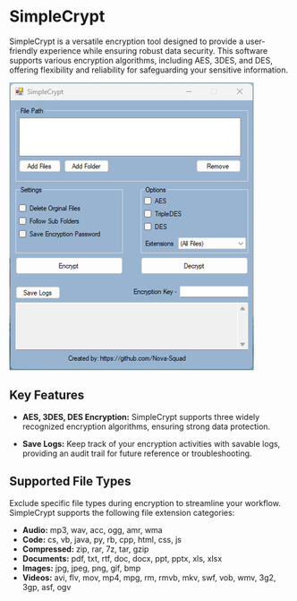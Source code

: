 # SimpleCrypt

SimpleCrypt is a versatile encryption tool designed to provide a user-friendly experience while ensuring robust data security. This software supports various encryption algorithms, including AES, 3DES, and DES, offering flexibility and reliability for safeguarding your sensitive information.

![SimpleCrypt](example.png)

## Key Features

- **AES, 3DES, DES Encryption:** SimpleCrypt supports three widely recognized encryption algorithms, ensuring strong data protection.

- **Save Logs:** Keep track of your encryption activities with savable logs, providing an audit trail for future reference or troubleshooting.

## Supported File Types

Exclude specific file types during encryption to streamline your workflow. SimpleCrypt supports the following file extension categories:

- **Audio:** mp3, wav, acc, ogg, amr, wma
- **Code:** cs, vb, java, py, rb, cpp, html, css, js
- **Compressed:** zip, rar, 7z, tar, gzip
- **Documents:** pdf, txt, rtf, doc, docx, ppt, pptx, xls, xlsx
- **Images:** jpg, jpeg, png, gif, bmp
- **Videos:** avi, flv, mov, mp4, mpg, rm, rmvb, mkv, swf, vob, wmv, 3g2, 3gp, asf, ogv

